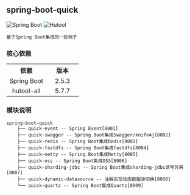 ## spring-boot-quick

![Spring Boot](https://img.shields.io/badge/Spring%20Boot-2.5.3-brightgreen) ![Hutool](https://img.shields.io/badge/Hutool-5.7.7-green)

    基于Spring Boot集成的一些例子

### 核心依赖

<table >
  <tr>
    <th width=55%>依赖</th>
    <th width=45%>版本</th>
  </tr>
  <tr>
    <td align="center">Spring Boot</td>
    <td align="center">2.5.3</td>
  </tr>
  <tr>
    <td align="center">hutool-all</td>
    <td align="center">5.7.7</td>
</table>

### 模块说明

```
spring-boot-quick
    ├── quick-event -- Spring Event[8001]
    ├── quick-swagger -- Spring Boot集成Swagger/knife4j[8002]
    ├── quick-redis -- Spring Boot集成Redis[8003]
    ├── quick-fastdfs -- Spring Boot集成fastdfs[8004]
    ├── quick-netty -- Spring Boot集成Netty[8005]
    ├── quick-oss -- Spring Boot集成OSS[8006]
    ├── quick-sharding-jdbc -- Spring Boot集成sharding-jdbc读写分离[8007]
    ├── quick-dynamic-datasource -- 注解实现动态数据源切换[8008]
    └── quick-quartz -- Spring Boot集成Quartz[8009]
```
